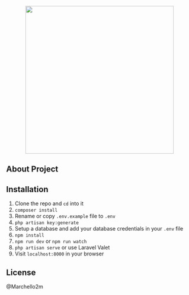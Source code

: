 <p align="center"><a href="https://laravel.com" target="_blank"><img src="https://raw.githubusercontent.com/laravel/art/master/logo-lockup/5%20SVG/2%20CMYK/1%20Full%20Color/laravel-logolockup-cmyk-red.svg" width="400"></a></p>


## About Project


## Installation

1. Clone the repo and `cd` into it
1. `composer install`
1. Rename or copy `.env.example` file to `.env`
1. `php artisan key:generate`
1. Setup a database and add your database credentials in your `.env` file
1. `npm install`
1. `npm run dev` or `npm run watch`
1. `php artisan serve` or use Laravel Valet
1. Visit `localhost:8000` in your browser

## License

@Marchello2m
